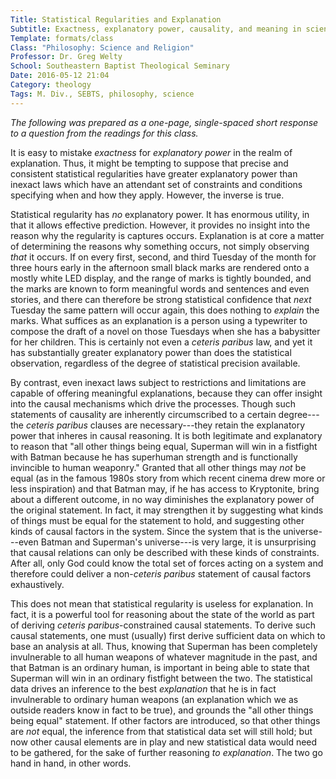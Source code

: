 ```yaml
---
Title: Statistical Regularities and Explanation
Subtitle: Exactness, explanatory power, causality, and meaning in science.
Template: formats/class
Class: "Philosophy: Science and Religion"
Professor: Dr. Greg Welty
School: Southeastern Baptist Theological Seminary
Date: 2016-05-12 21:04
Category: theology
Tags: M. Div., SEBTS, philosophy, science
---
```


<i class="editorial">The following was prepared as a one-page, single-spaced short response to a question from the readings for this class.</i>

It is easy to mistake *exactness* for *explanatory power* in the realm of explanation. Thus, it might be tempting to suppose that precise and consistent statistical regularities have greater explanatory power than inexact laws which have an attendant set of constraints and conditions specifying when and how they apply. However, the inverse is true.

Statistical regularity has *no* explanatory power. It has enormous utility, in that it allows effective prediction. However, it provides no insight into the reason why the regularity is captures occurs. Explanation is at core a matter of determining the reasons why something occurs, not simply observing *that* it occurs. If on every first, second, and third Tuesday of the month for three hours early in the afternoon small black marks are rendered onto a mostly white LED display, and the range of marks is tightly bounded, and the marks are known to form meaningful words and sentences and even stories, and there can therefore be strong statistical confidence that *next* Tuesday the same pattern will occur again, this does nothing to *explain* the marks. What suffices as an explanation is a person using a typewriter to compose the draft of a novel on those Tuesdays when she has a babysitter for her children. This is certainly not even a *ceteris paribus* law, and yet it has substantially greater explanatory power than does the statistical observation, regardless of the degree of statistical precision available.

By contrast, even inexact laws subject to restrictions and limitations are capable of offering meaningful explanations, because they can offer insight into the causal mechanisms which drive the processes. Though such statements of causality are inherently circumscribed to a certain degree---the *ceteris paribus* clauses are necessary---they retain the explanatory power that inheres in causal reasoning. It is both legitimate and explanatory to reason that "all other things being equal, Superman will win in a fistfight with Batman because he has superhuman strength and is functionally invincible to human weaponry." Granted that all other things may *not* be equal (as in the famous 1980s story from which recent cinema drew more or less inspiration) and that Batman may, if he has access to Kryptonite, bring about a different outcome, in no way diminishes the explanatory power of the original statement. In fact, it may strengthen it by suggesting what kinds of things must be equal for the statement to hold, and suggesting other kinds of causal factors in the system. Since the system that is the universe---even Batman and Superman's universe---is very large, it is unsurprising that causal relations can only be described with these kinds of constraints. After all, only God could know the total set of forces acting on a system and therefore could deliver a non-*ceteris paribus* statement of causal factors exhaustively.

This does not mean that statistical regularity is useless for explanation. In fact, it is a powerful tool for reasoning about the state of the world as part of deriving *ceteris paribus*-constrained causal statements. To derive such causal statements, one must (usually) first derive sufficient data on which to base an analysis at all. Thus, knowing that Superman has been completely invulnerable to all human weapons of whatever magnitude in the past, and that Batman is an ordinary human, is important in being able to state that Superman will win in an ordinary fistfight between the two. The statistical data drives an inference to the best *explanation* that he is in fact invulnerable to ordinary human weapons (an explanation which we as outside readers know in fact to be true), and grounds the "all other things being equal" statement. If other factors are introduced, so that other things are *not* equal, the inference from that statistical data set will still hold; but now other causal elements are in play and new statistical data would need to be gathered, for the sake of further reasoning *to explanation*. The two go hand in hand, in other words.
